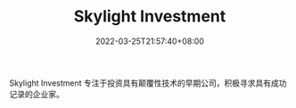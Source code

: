 ﻿---
weight: 
title: "Skylight Investment"
description: "Skylight Investment 专注于投资具有颠覆性技术的早期公司，积极寻求具有成功记录的企业家"
date: 2022-03-25T21:57:40+08:00
lastmod: 2022-03-25T16:45:40+08:00
draft: false
authors: ["Metabd"]
featuredImage: "skylight-investment.jpg"
link: ""
tags: ["投资机构","Skylight Investment"]
categories: ["navigation"]
navigation: ["投资机构"]
lightgallery: true
toc: true
pinned: false
recommend: false
recommend1: false
---
Skylight Investment 专注于投资具有颠覆性技术的早期公司，积极寻求具有成功记录的企业家。
